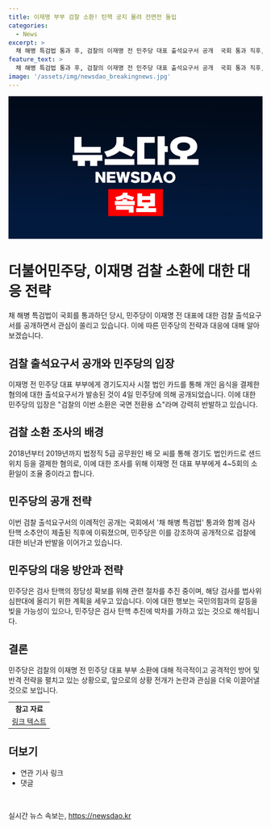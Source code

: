 ```yaml
---
title: 이재명 부부 검찰 소환! 탄핵 궁지 몰려 전면전 돌입
categories:
  - News
excerpt: >
  채 해병 특검법 통과 후, 검찰의 이재명 전 민주당 대표 출석요구서 공개  국회 통과 직후, 이재명 전 대표에 대한 출석요구서가 공개됐다. 검찰은 경기도지사 시절 법인 카드로 개인 음식을 결제한 혐의를 수사 중이며, 이에 더불어민주당은 이를 국면 전환용 쇼라고 비판하고 있다. 민주당은 검찰 소환통보 사실을 먼저 공개하며 검사 탄핵 추진을 강조하고 있으며, 해당 조사는 7월 중순에 법사위 심판대에 올릴 예정이다. 국민의힘은 민주당의 계획을 막을 방법이 없다고 보고 있다고 전해진다.
feature_text: >
  채 해병 특검법 통과 후, 검찰의 이재명 전 민주당 대표 출석요구서 공개  국회 통과 직후, 이재명 전 대표에 대한 출석요구서가 공개됐다. 검찰은 경기도지사 시절 법인 카드로 개인 음식을 결제한 혐의를 수사 중이며, 이에 더불어민주당은 이를 국면 전환용 쇼라고 비판하고 있다. 민주당은 검찰 소환통보 사실을 먼저 공개하며 검사 탄핵 추진을 강조하고 있으며, 해당 조사는 7월 중순에 법사위 심판대에 올릴 예정이다. 국민의힘은 민주당의 계획을 막을 방법이 없다고 보고 있다고 전해진다.
image: '/assets/img/newsdao_breakingnews.jpg'
---
```


<p><img src="/assets/img/newsdao_breakingnews.jpg" alt="flaretime 속보" /></p>

<h1>더불어민주당, 이재명 검찰 소환에 대한 대응 전략</h1>

<p data-ke-size="size16">채 해병 특검법이 국회를 통과하던 당시, 민주당이 이재명 전 대표에 대한 검찰 출석요구서를 공개하면서 관심이 쏠리고 있습니다. 이에 따른 민주당의 전략과 대응에 대해 알아보겠습니다.</p>

<h2 data-ke-size="size24">검찰 출석요구서 공개와 민주당의 입장</h2>

<p data-ke-size="size16">이재명 전 민주당 대표 부부에게 경기도지사 시절 법인 카드를 통해 개인 음식을 결제한 혐의에 대한 출석요구서가 발송된 것이 4일 민주당에 의해 공개되었습니다. 이에 대한 민주당의 입장은 "검찰의 이번 소환은 국면 전환용 쇼"라며 강력히 반발하고 있습니다.</p>

<h2 data-ke-size="size24">검찰 소환 조사의 배경</h2>

<p data-ke-size="size16">2018년부터 2019년까지 법정직 5급 공무원인 배 모 씨를 통해 경기도 법인카드로 샌드위치 등을 결제한 혐의로, 이에 대한 조사를 위해 이재명 전 대표 부부에게 4~5회의 소환일이 조율 중이라고 합니다.</p>

<h2 data-ke-size="size24">민주당의 공개 전략</h2>

<p data-ke-size="size16">이번 검찰 출석요구서의 이례적인 공개는 국회에서 '채 해병 특검법' 통과와 함께 검사 탄핵 소추안이 제출된 직후에 이뤄졌으며, 민주당은 이를 강조하여 공개적으로 검찰에 대한 비난과 반발을 이어가고 있습니다.</p>

<h2 data-ke-size="size24">민주당의 대응 방안과 전략</h2>

<p data-ke-size="size16">민주당은 검사 탄핵의 정당성 확보를 위해 관련 절차를 추진 중이며, 해당 검사를 법사위 심판대에 올리기 위한 계획을 세우고 있습니다. 이에 대한 행보는 국민의힘과의 갈등을 빚을 가능성이 있으나, 민주당은 검사 탄핵 추진에 박차를 가하고 있는 것으로 해석됩니다.</p>

<h2 data-ke-size="size24">결론</h2>

<p data-ke-size="size16">민주당은 검찰의 이재명 전 민주당 대표 부부 소환에 대해 적극적이고 공격적인 방어 및 반격 전략을 펼치고 있는 상황으로, 앞으로의 상황 전개가 논란과 관심을 더욱 이끌어낼 것으로 보입니다.</p>

<table style="width: 100%;">
<tbody>
<tr>
<td style="text-align: center; height: 17px;"><b>참고 자료</b></td>
</tr>
<tr>
<td style="text-align: center; height: 17px;"><a href="https://www.example.com">링크 텍스트</a></td>
</tr>
</tbody>
</table>

<h2 data-ke-size="size24">더보기</h2>

<ul>
  <li>연관 기사 링크</li>
  <li>댓글</li>
</ul>

<p data-ke-size="size16">&nbsp;</p>
실시간 뉴스 속보는, <a href="https://newsdao.kr" rel="dofollow">https://newsdao.kr</a>


